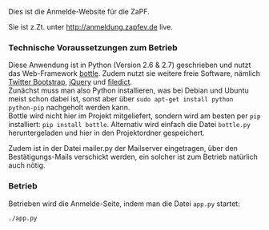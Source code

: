 Dies ist die Anmelde-Website für die ZaPF.

Sie ist z.Zt. unter <http://anmeldung.zapfev.de> live.

### Technische Voraussetzungen zum Betrieb

Diese Anwendung ist in Python (Version 2.6 & 2.7) geschrieben und nutzt das Web-Framework [bottle][].
Zudem nutzt sie weitere freie Software, nämlich [Twitter Bootstrap][], [jQuery][] und [filedict][].  
Zunächst muss man also Python installieren, was bei Debian und Ubuntu meist schon dabei ist, sonst aber über `sudo apt-get install python python-pip` nachgeholt werden kann.  
Bottle wird nicht hier im Projekt mitgeliefert, sondern wird am besten per `pip` installiert: `pip install bottle`. Alternativ wird einfach die Datei `bottle.py` heruntergeladen und hier in den Projektordner gespeichert.

Zudem ist in der Datei mailer.py der Mailserver eingetragen, über den Bestätigungs-Mails verschickt werden, ein solcher ist zum Betrieb natürlich auch nötig.

### Betrieb

Betrieben wird die Anmelde-Seite, indem man die Datei `app.py` startet:

    ./app.py

[bottle]: http://bottlepy.org
[Twitter Bootstrap]: http://twitter.github.com/bootstrap
[jQuery]: http://jquery.com/
[filedict]: https://github.com/erezsh/filedict
